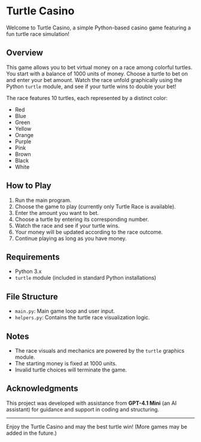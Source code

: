 # Turtle Casino

Welcome to Turtle Casino, a simple Python-based casino game featuring a fun turtle race simulation!

## Overview

This game allows you to bet virtual money on a race among colorful turtles. You start with a balance of 1000 units of money. Choose a turtle to bet on and enter your bet amount. Watch the race unfold graphically using the Python `turtle` module, and see if your turtle wins to double your bet!

The race features 10 turtles, each represented by a distinct color:
- Red
- Blue
- Green
- Yellow
- Orange
- Purple
- Pink
- Brown
- Black
- White

## How to Play

1. Run the main program.
2. Choose the game to play (currently only Turtle Race is available).
3. Enter the amount you want to bet.
4. Choose a turtle by entering its corresponding number.
5. Watch the race and see if your turtle wins.
6. Your money will be updated according to the race outcome.
7. Continue playing as long as you have money.

## Requirements

- Python 3.x
- `turtle` module (included in standard Python installations)

## File Structure

- `main.py`: Main game loop and user input.
- `helpers.py`: Contains the turtle race visualization logic.

## Notes

- The race visuals and mechanics are powered by the `turtle` graphics module.
- The starting money is fixed at 1000 units.
- Invalid turtle choices will terminate the game.

## Acknowledgments

This project was developed with assistance from **GPT-4.1 Mini** (an AI assistant) for guidance and support in coding and structuring.

---

Enjoy the Turtle Casino and may the best turtle win! (More games may be added in the future.)